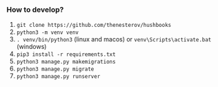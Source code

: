 ### How to develop?
1. `git clone https://github.com/thenesterov/hushbooks`
2. `python3 -m venv venv`
3. `. venv/bin/python3` (linux and macos) or `venv\Scripts\activate.bat` (windows)
4. `pip3 install -r requirements.txt`
5. `python3 manage.py makemigrations`
6. `python3 manage.py migrate`
7. `python3 manage.py runserver`
